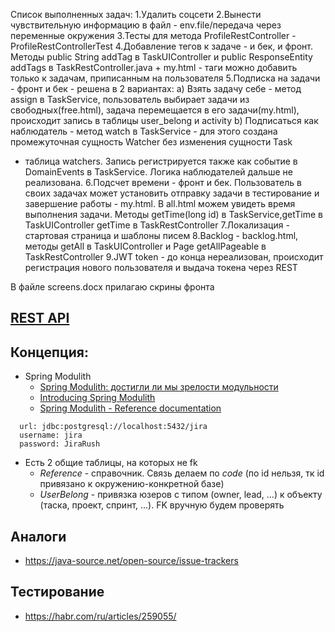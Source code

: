 Список выполненных задач:
1.Удалить соцсети
2.Вынести чувствительную информацию в файл - env.file/передача через переменные окружения
3.Тесты для метода ProfileRestController - ProfileRestControllerTest
4.Добавление тегов к задаче - и бек, и фронт. Методы public String addTag в TaskUIController и public ResponseEntity<Task> addTags
в TaskRestController.java + my.html - таги можно добавить только к задачам, приписанным на пользователя
5.Подписка на задачи - фронт и бек - решена в 2 вариантах:
а) Взять задачу себе - метод  assign в TaskService, пользователь выбирает задачи из свободных(free.html),
задача перемещается в его задачи(my.html), происходит запись в таблицы user_belong и activity
b) Подписаться как наблюдатель - метод watch в TaskService - для этого создана промежуточная сущность Watcher без изменения сущности Task 
+ таблица watchers. Запись регистрируется также как событие в DomainEvents в TaskService.
Логика наблюдателей дальше не реализована.
6.Подсчет времени - фронт и бек.
Пользователь в своих задачах может установить отправку задачи в тестирование и завершение работы - my.html.
В all.html можем увидеть время выполнения задачи. Методы  getTime(long id) в TaskService,getTime  в TaskUIController
getTime  в TaskRestController
7.Локализация - стартовая страница и шаблоны писем
8.Backlog - backlog.html, методы getAll в TaskUIController и Page<TaskTo> getAllPageable в TaskRestController
9.JWT token - до конца нереализован, происходит регистрация нового пользователя и выдача токена через REST

В файле screens.docx прилагаю скрины фронта



## [REST API](http://localhost:8080/doc)

## Концепция:
- Spring Modulith
  - [Spring Modulith: достигли ли мы зрелости модульности](https://habr.com/ru/post/701984/)
  - [Introducing Spring Modulith](https://spring.io/blog/2022/10/21/introducing-spring-modulith)
  - [Spring Modulith - Reference documentation](https://docs.spring.io/spring-modulith/docs/current-SNAPSHOT/reference/html/)

```
  url: jdbc:postgresql://localhost:5432/jira
  username: jira
  password: JiraRush
```
- Есть 2 общие таблицы, на которых не fk
  - _Reference_ - справочник. Связь делаем по _code_ (по id нельзя, тк id привязано к окружению-конкретной базе)
  - _UserBelong_ - привязка юзеров с типом (owner, lead, ...) к объекту (таска, проект, спринт, ...). FK вручную будем проверять

## Аналоги
- https://java-source.net/open-source/issue-trackers

## Тестирование
- https://habr.com/ru/articles/259055/


